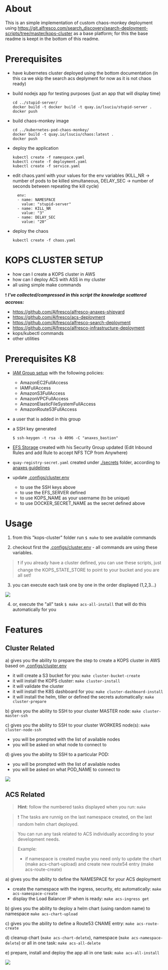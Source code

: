 # About

This is an simple implementation of custom chaos-monkey deployment using https://git.alfresco.com/search_discovery/search-deployment-scripts/tree/master/kops-cluster as a base platform; for this 
the base readme is keept in the bottom of this readme.

# Prerequisites

* have kubernetes cluster deployed using the bottom documentation (in this ca we skip the search acs deplyment for now as it is not chaos ready)
* build nodejs app for testing purposes (just an app that will display time)
  
  ```shell
  cd ../stupid-server/
  docker build -t docker build -t quay.io/lsuciu/stupid-server .
  docker push
  ```
* build chaos-monkey image
  
  ```shell
  cd ../kubernetes-pod-chaos-monkey/
  docker build -t quay.io/lsuciu/chaos:latest .
  docker push
  ```
* deploy the application
  
  ```shell
  kubectl create -f namespace.yaml
  kubectl create -f deployment.yaml
  kubectl create -f service.yaml
  ```
* edit chaos.yaml with your values for the env variables (KILL_NR -> number of pods to be killed simultaneous, DELAY_SEC -> number of seconds between repeating the kill cycle)
  
  ```shell
    env:
    - name: NAMESPACE
      value: "stupid-server"
    - name: KILL_NR
      value: "3"
    - name: DELAY_SEC   
      value: "20"
  ```
* deploy the chaos 
  
  ```shell
  kubectl create -f chaos.yaml
  ```



# KOPS CLUSTER SETUP

* how can I create a KOPS cluster in AWS
* how can I deploy ACS with ASS in my cluster
* all using simple make commands

:exclamation: **_I've collected/compressed in this script the knowledge scattered accross:_**
* https://github.com/Alfresco/alfresco-anaxes-shipyard 
* https://github.com/Alfresco/acs-deployment
* https://github.com/Alfresco/alfresco-search-deployment
* https://github.com/Alfresco/alfresco-infrastructure-deployment
* kops/kubectl commands
* other utilities

# Prerequisites K8

* [IAM Group setup](https://github.com/kubernetes/kops/blob/master/docs/aws.md#setup-your-environment) with the following policies:
  * AmazonEC2FullAccess
  * IAMFullAccess
  * AmazonS3FullAccess
  * AmazonVPCFullAccess
  * AmazonElasticFileSystemFullAccess
  * AmazonRoute53FullAccess

* a user that is added in this group

* a SSH key generated
  ```shell
  $ ssh-keygen -t rsa -b 4096 -C "anaxes_bastion" 
  ```
* [EFS Storage](https://docs.aws.amazon.com/efs/latest/ug/creating-using-create-fs.html) created with his Security Group updated (Edit Inbound Rules and add Rule to accept NFS TCP from Anywhere)

* `quay-registry-secret.yaml` created under [./secrets](./secrets) folder, according to [anaxes guidelines](https://github.com/Alfresco/alfresco-anaxes-shipyard/blob/c7d50a124901a2f19b67b31fc49f2c77c729b4ed/SECRETS.md)  

* update [.configs/cluster.env](./configs/cluster.env) 
  * to use the SSH keys above
  * to use the EFS_SERVER defined
  * to use KOPS_NAME as your username (to be unique)
  * to use DOCKER_SECRET_NAME as the secret defined above

# Usage

1) from this "kops-cluster" folder run `$ make` to see available commands

2) checkout first the [.configs/cluster.env](./configs/cluster.env) - all commands are using these variables. 

>:exclamation: if you already have a cluster defined, you can use these scripts, just change the KOPS_STATE_STORE to point to your bucket and you are all set!

3) you can execute each task one by one in the order displayed (1,2,3...)

![](.docs/intro.gif?raw=true)

4) or, execute the "all" task `$ make acs-all-install` that will do this automatically for you

# Features

## Cluster Related
a) gives you the ability to prepare the step to create a KOPS cluster in AWS based on [.configs/cluster.env](./configs/cluster.env)
  * it will create a S3 bucket for you: `make cluster-bucket-create`
  * it will install the KOPS cluster: `make cluster-install`
  * it will validate the cluster
  * it will install the K8S dashboard for you: `make cluster-dashboard-install`
  * it will install the helm, tiller or defined the secrets automatically: `make cluster-prepare`

b) gives you the ability to SSH to your cluster MASTER node: `make cluster-master-ssh`

c) gives you the ability to SSH to your cluster WORKERS node(s): `make cluster-node-ssh`
  * you will be prompted with the list of available nodes
  *  you will be asked on what node to connect to

d) gives you the ability to SSH to a particular POD:
  *  you will be prompted with the list of available nodes
  *  you will be asked on what POD_NAME to connect to

![](.docs/ssh-to-pod.gif?raw=true)

## ACS Related
>**Hint**: follow the numbered tasks displayed when you run: `make`

> :exclamation: The tasks are runnig on the last namespace created, on the last random helm chart deployed. 

>You can run any task related to ACS individually according to your development needs. 

> Example:
> * if namespace is created maybe you need only to update the chart (make acs-chart-upload) and create new route54 entry (make acs-route-create)

a) gives you the ability to define the NAMESPACE for your ACS deployment
  *  create the namespace with the ingress, security, etc automatically: `make acs-namespace-create`
  *  display the Load Balancer IP when is ready: `make acs-ingress get`

b) gives you the ability to deploy a helm chart (using random name) to namespace `make acs-chart-upload`

c) gives you the ability to define a Route53 CNAME entry: `make acs-route-create`

d) cleanup chart (`make acs-chart-delete`), namespace (`make acs-namespace-delete`) or all in one task: `make acs-all-delete`

e) prepare, install and deploy the app all in one task: `make acs-all-install`

![](.docs/all-acs-install.gif?raw=true)
